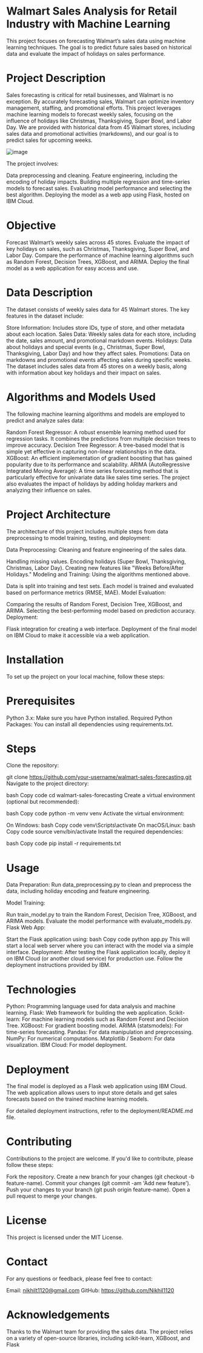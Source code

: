 # Walmart Sales Analysis for Retail Industry with Machine Learning
This project focuses on forecasting Walmart’s sales data using machine learning techniques. The goal is to predict future sales based on historical data and evaluate the impact of holidays on sales performance.



# Project Description
Sales forecasting is critical for retail businesses, and Walmart is no exception. By accurately forecasting sales, Walmart can optimize inventory management, staffing, and promotional efforts. This project leverages machine learning models to forecast weekly sales, focusing on the influence of holidays like Christmas, Thanksgiving, Super Bowl, and Labor Day. We are provided with historical data from 45 Walmart stores, including sales data and promotional activities (markdowns), and our goal is to predict sales for upcoming weeks.



![image](https://github.com/user-attachments/assets/679348b6-7616-4150-b6e6-000375818f5b)


The project involves:

Data preprocessing and cleaning.
Feature engineering, including the encoding of holiday impacts.
Building multiple regression and time-series models to forecast sales.
Evaluating model performance and selecting the best algorithm.
Deploying the model as a web app using Flask, hosted on IBM Cloud.
# Objective
Forecast Walmart’s weekly sales across 45 stores.
Evaluate the impact of key holidays on sales, such as Christmas, Thanksgiving, Super Bowl, and Labor Day.
Compare the performance of machine learning algorithms such as Random Forest, Decision Trees, XGBoost, and ARIMA.
Deploy the final model as a web application for easy access and use.
# Data Description
The dataset consists of weekly sales data for 45 Walmart stores. The key features in the dataset include:

Store Information: Includes store IDs, type of store, and other metadata about each location.
Sales Data: Weekly sales data for each store, including the date, sales amount, and promotional markdown events.
Holidays: Data about holidays and special events (e.g., Christmas, Super Bowl, Thanksgiving, Labor Day) and how they affect sales.
Promotions: Data on markdowns and promotional events affecting sales during specific weeks.
The dataset includes sales data from 45 stores on a weekly basis, along with information about key holidays and their impact on sales.

# Algorithms and Models Used
The following machine learning algorithms and models are employed to predict and analyze sales data:

Random Forest Regressor: A robust ensemble learning method used for regression tasks. It combines the predictions from multiple decision trees to improve accuracy.
Decision Tree Regressor: A tree-based model that is simple yet effective in capturing non-linear relationships in the data.
XGBoost: An efficient implementation of gradient boosting that has gained popularity due to its performance and scalability.
ARIMA (AutoRegressive Integrated Moving Average): A time series forecasting method that is particularly effective for univariate data like sales time series.
The project also evaluates the impact of holidays by adding holiday markers and analyzing their influence on sales.

# Project Architecture
The architecture of this project includes multiple steps from data preprocessing to model training, testing, and deployment:

Data Preprocessing: Cleaning and feature engineering of the sales data.

Handling missing values.
Encoding holidays (Super Bowl, Thanksgiving, Christmas, Labor Day).
Creating new features like "Weeks Before/After Holidays."
Modeling and Training: Using the algorithms mentioned above.

Data is split into training and test sets.
Each model is trained and evaluated based on performance metrics (RMSE, MAE).
Model Evaluation:

Comparing the results of Random Forest, Decision Tree, XGBoost, and ARIMA.
Selecting the best-performing model based on prediction accuracy.
Deployment:

Flask integration for creating a web interface.
Deployment of the final model on IBM Cloud to make it accessible via a web application.
# Installation
To set up the project on your local machine, follow these steps:

# Prerequisites
Python 3.x: Make sure you have Python installed.
Required Python Packages: You can install all dependencies using requirements.txt.
# Steps
Clone the repository:

git clone https://github.com/your-username/walmart-sales-forecasting.git
Navigate to the project directory:

bash
Copy code
cd walmart-sales-forecasting
Create a virtual environment (optional but recommended):

bash
Copy code
python -m venv venv
Activate the virtual environment:

On Windows:
bash
Copy code
venv\Scripts\activate
On macOS/Linux:
bash
Copy code
source venv/bin/activate
Install the required dependencies:

bash
Copy code
pip install -r requirements.txt
# Usage
Data Preparation: Run data_preprocessing.py to clean and preprocess the data, including holiday encoding and feature engineering.

Model Training:

Run train_model.py to train the Random Forest, Decision Tree, XGBoost, and ARIMA models.
Evaluate the model performance with evaluate_models.py.
Flask Web App:

Start the Flask application using:
bash
Copy code
python app.py
This will start a local web server where you can interact with the model via a simple interface.
Deployment: After testing the Flask application locally, deploy it on IBM Cloud (or another cloud service) for production use. Follow the deployment instructions provided by IBM.

# Technologies
Python: Programming language used for data analysis and machine learning.
Flask: Web framework for building the web application.
Scikit-learn: For machine learning models such as Random Forest and Decision Tree.
XGBoost: For gradient boosting model.
ARIMA (statsmodels): For time-series forecasting.
Pandas: For data manipulation and preprocessing.
NumPy: For numerical computations.
Matplotlib / Seaborn: For data visualization.
IBM Cloud: For model deployment.
# Deployment
The final model is deployed as a Flask web application using IBM Cloud. The web application allows users to input store details and get sales forecasts based on the trained machine learning models.

For detailed deployment instructions, refer to the deployment/README.md file.

# Contributing
Contributions to the project are welcome. If you'd like to contribute, please follow these steps:

Fork the repository.
Create a new branch for your changes (git checkout -b feature-name).
Commit your changes (git commit -am 'Add new feature').
Push your changes to your branch (git push origin feature-name).
Open a pull request to merge your changes.
# License
This project is licensed under the MIT License.

# Contact
For any questions or feedback, please feel free to contact:

Email: nikhilt1120@gmail.com
GitHub: https://github.com/Nikhil1120
# Acknowledgements
Thanks to the Walmart team for providing the sales data.
The project relies on a variety of open-source libraries, including scikit-learn, XGBoost, and Flask
